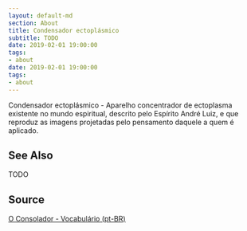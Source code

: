 ```yaml
---
layout: default-md
section: About
title: Condensador ectoplásmico
subtitle: TODO
date: 2019-02-01 19:00:00
tags:
- about
date: 2019-02-01 19:00:00
tags: 
- about
---
```


Condensador ectoplásmico - Aparelho concentrador de ectoplasma existente no mundo espiritual, descrito pelo Espírito André Luiz, e que reproduz as imagens projetadas pelo pensamento daquele a quem é aplicado.

## See Also
TODO

## Source
[O Consolador - Vocabulário (pt-BR)](http://www.oconsolador.com.br/linkfixo/vocabulario/principal.html)


